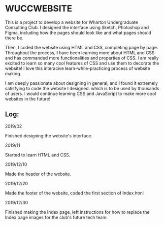 # WUCCWEBSITE

This is a project to develop a website for Wharton Undergraduate Consulting Club. I designed the interface using Sketch, Photoshop and Figma, including how the pages should look like and what pages should there be. 

Then, I coded the website using HTML and CSS, completing page by page. Throughout the process, I have been learning more about HTML and CSS and has commanded more functionalities and properties of CSS. I am really excited to learn so many cool features of CSS and use them to decorate the website! I love this interacive learn-while-practicing process of website making. 

I am deeply passionate about designing in general, and I found it extremely satisfying to code the website I designed. which is to be used by thousands of users. I would continue learning CSS and JavaScript to make more cool websites in the future!

## Log: 

2019/02

Finished designing the website's interface.

2019/11

Started to learn HTML and CSS.

2019/12/10

Made the header of the website.

2019/12/20

Made the footer of the website, coded the first section of Index.html

2019/12/30

Finished making the Index page, left instructions for how to replace the Index page images for the club's future tech team. 
